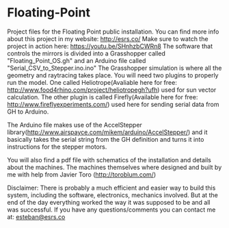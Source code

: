 # Floating-Point
Project files for the Floating Point public installation.
You can find more info about this project in my website: http://esrs.co/
Make sure to watch the project in action here: https://youtu.be/SHnhzbCWRn8
The software that controls the mirrors is divided into a Grasshopper called "Floating_Point_OS.gh" and an Arduino file called "Serial_CSV_to_Stepper.ino.ino"
The Grasshopper simulation is where all the geometry and raytracing takes place. You will need two plugins to properly run the model. One called Heliotrope(Avaliable here for free: http://www.food4rhino.com/project/heliotropegh?ufh) used for sun vector calculation.
The other plugin is called Firefly(Available here for free: http://www.fireflyexperiments.com/) used here for sending serial data from GH to Arduino.

The Arduino file makes use of the AccelStepper library(http://www.airspayce.com/mikem/arduino/AccelStepper/) and it basically takes the serial string from the GH definition and turns it into instructions for the stepper motors.

You will also find a pdf file with schematics of the installation and details about the machines. The machines themselves where designed and built by me with help from Javier Toro (http://toroblum.com/)

Disclaimer:
There is probably a much efficient and easier way to build this system, including the software, electronics, mechanics involved. But at the end of the day everything worked the way it was supposed to be and all was successful. If you have any questions/comments you can contact me at: esteban@esrs.co
